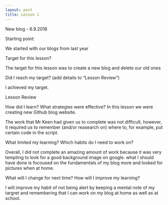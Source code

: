 ```yaml
---
layout: post
title: Lesson 1
---
```

New blog - 
6.9.2018


Starting point:

We started with our blogs from last year

Target for this lesson?

The target for this lesson was to create a new blog and delete our old ones

Did I reach my target? (add details to “Lesson Review”)

I achieved my target.

Lesson Review

How did I learn? What strategies were effective? In this lesson we were creating new Github blog website.

The work that Mr Keen  had given us to complete was not difficult, however, it required us to remember (and/or reasearch on) where to, for example, put certain code in the script.
 
What limited my learning? Which habits do I need to work on? 

Overall, I did not complete an amazing amount of work because it was very tempting to look for a good background image on google. what I should have done is focoused on the fundamentals of my blog more and looked for pictures when at home.

What will I change for next time? How will I improve my learning?

I will improve my habit of not being alert by keeping a mental note of my targret and remembering that I can work on my blog at home as well as at school.

